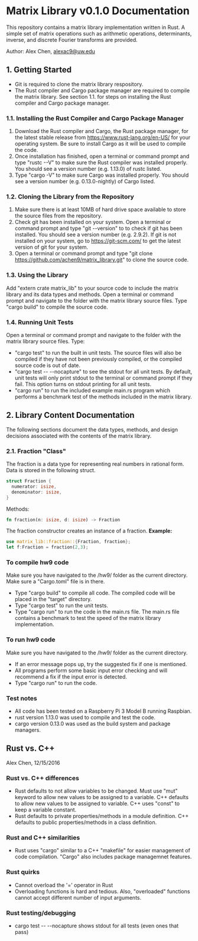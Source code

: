 # Matrix Library v0.1.0 Documentation
This repository contains a matrix library implementation written in Rust. A simple set of matrix operations
such as arithmetic operations, determinants, inverse, and discrete Fourier transforms are provided.

Author: Alex Chen, alexac9@uw.edu

## 1. Getting Started
* Git is required to clone the matrix library respository.
* The Rust compiler and Cargo package manager are required to compile the matrix library. See section 1.1. 
for steps on installing the Rust compiler and Cargo package manager.

### 1.1. Installing the Rust Compiler and Cargo Package Manager
1. Download the Rust compiler and Cargo, the Rust package manager, for the latest stable release from
https://www.rust-lang.org/en-US/ for your operating system. Be sure to install Cargo as it will be used to 
compile the code.
2. Once installation has finished, open a terminal or command prompt and type "rustc --V" to make sure the 
Rust compiler was installed properly. You should see a version number (e.g. 1.13.0) of rustc listed.
3. Type "cargo -V" to make sure Cargo was installed properly. You should see a version number 
(e.g. 0.13.0-nightly) of Cargo listed.

### 1.2. Cloning the Library from the Repository
1. Make sure there is at least 10MB of hard drive space available to store the source files from the repository.
2. Check git has been installed on your system. Open a terminal or command prompt and type "git --version" to
to check if git has been installed. You should see a version number (e.g. 2.9.2). If git is not installed
on your system, go to https://git-scm.com/ to get the latest version of git for your system.
3. Open a terminal or command prompt and type "git clone https://github.com/achen9/matrix_library.git" to 
clone the source code.

### 1.3. Using the Library
Add "extern crate matrix_lib" to your source code to include the matrix library and its data types and methods.
Open a terminal or command prompt and navigate to the folder with the matrix library source files. Type
"cargo build" to compile the source code.

### 1.4. Running Unit Tests
Open a terminal or command prompt and navigate to the folder with the matrix library source files. Type:
* "cargo test" to run the built in unit tests. The source files will also be compiled if they have not 
been previously compiled, or the compiled source code is out of date.
* "cargo test -- --nocapture" to see the stdout for all unit tests. By default, unit tests will only 
print stdout to the terminal or command prompt if they fail. This option turns on stdout printing for 
all unit tests.
* "cargo run" to run the included example main.rs program which performs a benchmark test of the 
methods included in the matrix library.

## 2. Library Content Documentation
The following sections document the data types, methods, and design decisions associated with the 
contents of the matrix library.

### 2.1. Fraction "Class"
The fraction is a data type for representing real numbers in rational form. Data is stored in the following
struct.
```rust
struct Fraction {
  numerator: isize,
  denominator: isize,
}
```
Methods:
```rust
fn fraction(n: isize, d: isize) -> Fraction
```
The fraction constructor creates an instance of a fraction. 
**Example:**
```rust
use matrix_lib::fraction::{Fraction, fraction};
let f:Fraction = fraction(2,3);
```


### To compile hw9 code
Make sure you have navigated to the /hw9/ folder as the current directory. Make sure a "Cargo.toml" file is in there.
* Type "cargo build" to compile all code. The compiled code will be placed in the "target" directory.
* Type "cargo test" to run the unit tests.
* Type "cargo run" to run the code in the main.rs file. The main.rs file contains a benchmark to test the speed of the matrix library implementation.

### To run hw9 code
Make sure you have navigated to the /hw9/ folder as the current directory.
* If an error message pops up, try the suggested fix if one is mentioned.
* All programs perform some basic input error checking and will recommend a fix if the input error is detected.  
* Type "cargo run" to run the code.

### Test notes
* All code has been tested on a Raspberry Pi 3 Model B running Raspbian.
* rust version 1.13.0 was used to compile and test the code. 
* cargo version 0.13.0 was used as the build system and package managers.

## Rust vs. C++
Alex Chen, 12/15/2016

### Rust vs. C++ differences
* Rust defaults to not allow variables to be changed. Must use "mut" keyword to allow new values to be assigned to a variable. C++ defaults to allow new values to be assigned to variable. C++ uses "const" to keep a variable constant.
* Rust defaults to private properties/methods in a module definition. C++ defaults to public properties/methods in a class definition.

### Rust and C++ similarities
* Rust uses "cargo" similar to a C++ "makefile" for easier management of code compilation. "Cargo" also includes package managemnet features.

### Rust quirks
* Cannot overload the '=' operator in Rust
* Overloading functions is hard and tedious. Also, "overloaded" functions cannot accept different number of input arguments.

### Rust testing/debugging
* cargo test -- --nocapture shows stdout for all tests (even ones that pass)

